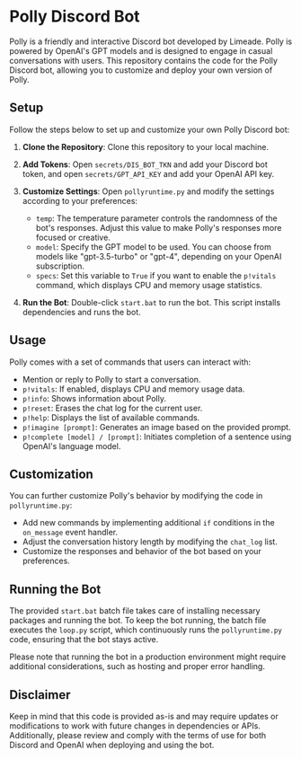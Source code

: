 # Polly Discord Bot

Polly is a friendly and interactive Discord bot developed by Limeade. Polly is powered by OpenAI's GPT models and is designed to engage in casual conversations with users. This repository contains the code for the Polly Discord bot, allowing you to customize and deploy your own version of Polly.

## Setup

Follow the steps below to set up and customize your own Polly Discord bot:

1. **Clone the Repository**: Clone this repository to your local machine.

2. **Add Tokens**: Open `secrets/DIS_BOT_TKN` and add your Discord bot token, and open `secrets/GPT_API_KEY` and add your OpenAI API key.

3. **Customize Settings**: Open `pollyruntime.py` and modify the settings according to your preferences:

   - `temp`: The temperature parameter controls the randomness of the bot's responses. Adjust this value to make Polly's responses more focused or creative.
   - `model`: Specify the GPT model to be used. You can choose from models like "gpt-3.5-turbo" or "gpt-4", depending on your OpenAI subscription.
   - `specs`: Set this variable to `True` if you want to enable the `p!vitals` command, which displays CPU and memory usage statistics.

4. **Run the Bot**: Double-click `start.bat` to run the bot. This script installs dependencies and runs the bot.

## Usage

Polly comes with a set of commands that users can interact with:

- Mention or reply to Polly to start a conversation.
- `p!vitals`: If enabled, displays CPU and memory usage data.
- `p!info`: Shows information about Polly.
- `p!reset`: Erases the chat log for the current user.
- `p!help`: Displays the list of available commands.
- `p!imagine [prompt]`: Generates an image based on the provided prompt.
- `p!complete [model] / [prompt]`: Initiates completion of a sentence using OpenAI's language model.

## Customization

You can further customize Polly's behavior by modifying the code in `pollyruntime.py`:

- Add new commands by implementing additional `if` conditions in the `on_message` event handler.
- Adjust the conversation history length by modifying the `chat_log` list.
- Customize the responses and behavior of the bot based on your preferences.

## Running the Bot

The provided `start.bat` batch file takes care of installing necessary packages and running the bot. To keep the bot running, the batch file executes the `loop.py` script, which continuously runs the `pollyruntime.py` code, ensuring that the bot stays active.

Please note that running the bot in a production environment might require additional considerations, such as hosting and proper error handling.

## Disclaimer

Keep in mind that this code is provided as-is and may require updates or modifications to work with future changes in dependencies or APIs. Additionally, please review and comply with the terms of use for both Discord and OpenAI when deploying and using the bot.

